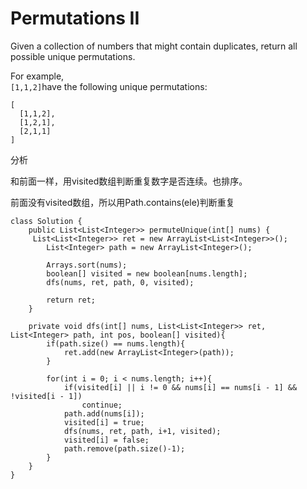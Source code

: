 # Permutations II

Given a collection of numbers that might contain duplicates, return all possible unique permutations.

For example,  
`[1,1,2]`have the following unique permutations:

```text
[
  [1,1,2],
  [1,2,1],
  [2,1,1]
]
```

分析

和前面一样，用visited数组判断重复数字是否连续。也排序。

前面没有visited数组，所以用Path.contains\(ele\)判断重复

```text
class Solution {
    public List<List<Integer>> permuteUnique(int[] nums) {
     List<List<Integer>> ret = new ArrayList<List<Integer>>();
        List<Integer> path = new ArrayList<Integer>();

        Arrays.sort(nums);
        boolean[] visited = new boolean[nums.length];
        dfs(nums, ret, path, 0, visited);

        return ret;
    }

    private void dfs(int[] nums, List<List<Integer>> ret, List<Integer> path, int pos, boolean[] visited){
        if(path.size() == nums.length){
            ret.add(new ArrayList<Integer>(path));
        }       

        for(int i = 0; i < nums.length; i++){
            if(visited[i] || i != 0 && nums[i] == nums[i - 1] && !visited[i - 1])
                continue;
            path.add(nums[i]);
            visited[i] = true;
            dfs(nums, ret, path, i+1, visited);
            visited[i] = false;
            path.remove(path.size()-1);
        }
    }
}
```

